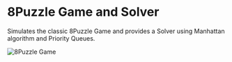 # 8Puzzle Game and Solver

Simulates the classic 8Puzzle Game and provides a Solver using Manhattan algorithm and Priority Queues. 

![8Puzzle Game](https://www.aiai.ed.ac.uk/~gwickler/images/8-puzzle-states.png)

